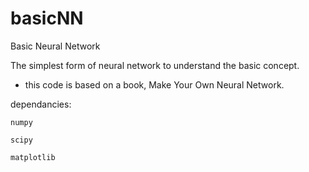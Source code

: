 # basicNN
Basic Neural Network

The simplest form of neural network to understand the basic concept.

- this code is based on a book, Make Your Own Neural Network.

dependancies:
    
    numpy

    scipy

    matplotlib
